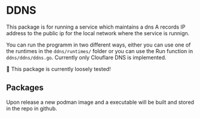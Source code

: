 # DDNS

This package is for running a service which maintains a dns A records IP address to the public ip for the local network where the service is runnign.

You can run the programm in two different ways, either you can use one of the runtimes in the `ddns/runtimes/` folder or you can use the Run function in `ddns/ddns/ddns.go`. Currently only Clouflare DNS is implemented.

:mega: This package is currently loosely tested!

## Packages

Upon release a new podman image and a executable will be built and stored in the repo in github.

